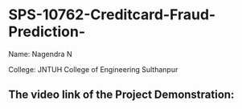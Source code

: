 # SPS-10762-Creditcard-Fraud-Prediction-

Name: Nagendra N

College: JNTUH College of Engineering Sulthanpur

## The video link of the Project Demonstration: 
